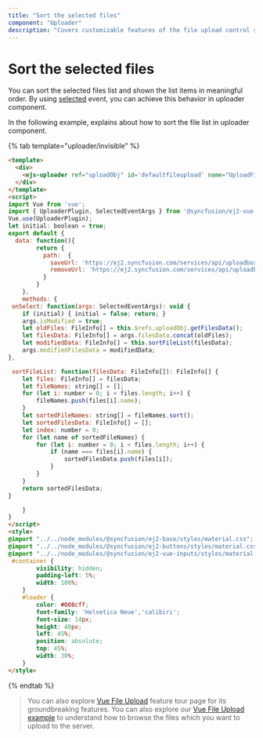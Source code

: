 ```yaml
---
title: "Sort the selected files"
component: "Uploader"
description: "Covers customizable features of the file upload control such as a preview image, invisible upload, progress bar, sort the file list and more."
---
```


# Sort the selected files

You can sort the selected files list and shown the list items in meaningful order.
By using [selected](../../api/uploader/#selected) event,
you can achieve this behavior in uploader component.

In the following example, explains about how to sort the file list in uploader component.

{% tab template="uploader/invisible" %}

```html
<template>
  <div>
    <ejs-uploader ref="uploadObj" id='defaultfileupload' name="UploadFiles" :selected = "onSelect" :asyncSettings= "path"></ejs-uploader>
  </div>
</template>
<script>
import Vue from 'vue';
import { UploaderPlugin, SelectedEventArgs } from '@syncfusion/ej2-vue-inputs';
Vue.use(UploaderPlugin);
let initial: boolean = true;
export default {
  data: function(){
        return {
          path:  {
            saveUrl: 'https://ej2.syncfusion.com/services/api/uploadbox/Save',
            removeUrl: 'https://ej2.syncfusion.com/services/api/uploadbox/Remove'
          }
        }
    },
    methods: {
 onSelect: function(args: SelectedEventArgs): void {
    if (initial) { initial = false; return; }
    args.isModified = true;
    let oldFiles: FileInfo[] = this.$refs.uploadObj.getFilesData();
    let filesData: FileInfo[] = args.filesData.concat(oldFiles);
    let modifiedData: FileInfo[] = this.sortFileList(filesData);
    args.modifiedFilesData = modifiedData;
},

 sortFileList: function(filesData: FileInfo[]): FileInfo[] {
    let files: FileInfo[] = filesData;
    let fileNames: string[] = [];
    for (let i: number = 0; i < files.length; i++) {
        fileNames.push(files[i].name);
    }
    let sortedFileNames: string[] = fileNames.sort();
    let sortedFilesData: FileInfo[] = [];
    let index: number = 0;
    for (let name of sortedFileNames) {
        for (let i: number = 0; i < files.length; i++) {
            if (name === files[i].name) {
                sortedFilesData.push(files[i]);
            }
        }
    }
    return sortedFilesData;
}

    }
}
</script>
<style>
@import "../../node_modules/@syncfusion/ej2-base/styles/material.css";
@import "../../node_modules/@syncfusion/ej2-buttons/styles/material.css";
@import "../../node_modules/@syncfusion/ej2-vue-inputs/styles/material.css";
 #container {
        visibility: hidden;
        padding-left: 5%;
        width: 100%;
    }
    #loader {
        color: #008cff;
        font-family: 'Helvetica Neue','calibiri';
        font-size: 14px;
        height: 40px;
        left: 45%;
        position: absolute;
        top: 45%;
        width: 30%;
    }
</style>
```

{% endtab %}

>You can also explore [Vue File Upload](https://www.syncfusion.com/vue-ui-components/vue-file-upload) feature tour page for its groundbreaking features. You can also explore our [Vue File Upload example](https://ej2.syncfusion.com/vue/demos/#/material/uploader/default.html) to understand how to browse the files which you want to upload to the server.

